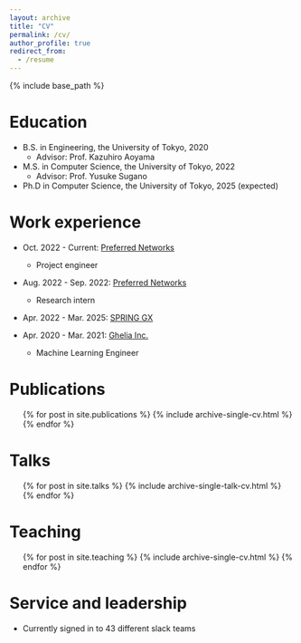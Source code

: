 ```yaml
---
layout: archive
title: "CV"
permalink: /cv/
author_profile: true
redirect_from:
  - /resume
---
```


{% include base_path %}

Education
======
* B.S. in Engineering, the University of Tokyo, 2020
  * Advisor: Prof. Kazuhiro Aoyama
* M.S. in Computer Science, the University of Tokyo, 2022
  * Advisor: Prof. Yusuke Sugano
* Ph.D in Computer Science, the University of Tokyo, 2025 (expected)

Work experience
======
* Oct. 2022 - Current: [Preferred Networks](https://www.preferred.jp/)
  * Project engineer

* Aug. 2022 - Sep. 2022: [Preferred Networks](https://www.preferred.jp/)
  * Research intern
  
* Apr. 2022 - Mar. 2025: [SPRING GX](https://spring-gx.adm.s.u-tokyo.ac.jp/)

* Apr. 2020 - Mar. 2021: [Ghelia Inc.](https://ghelia.com/)
  * Machine Learning Engineer


Publications
======
  <ul>{% for post in site.publications %}
    {% include archive-single-cv.html %}
  {% endfor %}</ul>
  
Talks
======
  <ul>{% for post in site.talks %}
    {% include archive-single-talk-cv.html %}
  {% endfor %}</ul>
  
Teaching
======
  <ul>{% for post in site.teaching %}
    {% include archive-single-cv.html %}
  {% endfor %}</ul>
  
Service and leadership
======
* Currently signed in to 43 different slack teams
